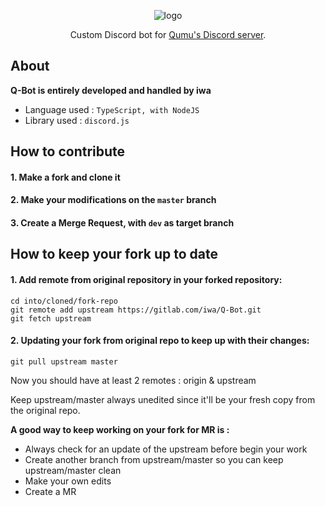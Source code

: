 <div align="center">
<p align="center">
    <img src="https://cdn.iwa.sh/img/q-bot_logo.png" alt="logo"/>

  <p align="center">
    Custom Discord bot for <a href="https://discord.gg/BU6cPff">Qumu's Discord server</a>.
  </p>
</p>
</div>

## About

**Q-Bot is entirely developed and handled by iwa**

- Language used : `TypeScript, with NodeJS`
- Library used : `discord.js`

## How to contribute

#### 1. Make a fork and clone it
#### 2. Make your modifications on the `master` branch
#### 3. Create a Merge Request, with `dev` as target branch


## How to keep your fork up to date

#### 1. Add remote from original repository in your forked repository:

    cd into/cloned/fork-repo
    git remote add upstream https://gitlab.com/iwa/Q-Bot.git
    git fetch upstream

#### 2. Updating your fork from original repo to keep up with their changes:

    git pull upstream master

Now you should have at least 2 remotes : origin & upstream

Keep upstream/master always unedited since it'll be your fresh copy from the original repo.

**A good way to keep working on your fork for MR is :**

- Always check for an update of the upstream before begin your work
- Create another branch from upstream/master so you can keep upstream/master clean
- Make your own edits
- Create a MR
